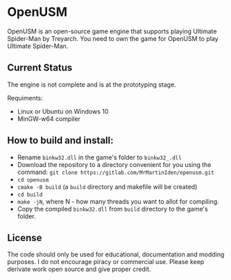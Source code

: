 OpenUSM
======

OpenUSM is an open-source game engine that supports playing Ultimate Spider-Man by Treyarch. You need to own the game for OpenUSM to play Ultimate Spider-Man.

Current Status
--------------

The engine is not complete and is at the prototyping stage.

Requiments:
* Linux or Ubuntu on Windows 10
* MinGW-w64 compiler


How to build and install:
------------------------

* Rename `binkw32.dll` in the game's folder to `binkw32_.dll`
* Download the repository to a directory convenient for you using the command:
`git clone https://gitlab.com/MrMartinIden/openusm.git` 
* `cd openusm`
* `cmake -B build` (a `build` directory and makefile will be created)
* `cd build`
* `make -jN`, where N - how many threads you want to allot for compiling.
* Copy the compiled `binkw32.dll` from `build` directory to the game's folder.


License
------------

The code should only be used for educational, documentation and modding purposes.
I do not encourage piracy or commercial use.
Please keep derivate work open source and give proper credit.
